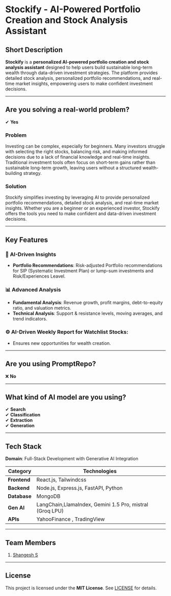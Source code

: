 
# **Stockify - AI-Powered Portfolio Creation and Stock Analysis Assistant**

**Short Description** 
--- 
**Stockify** is a **personalized AI-powered portfolio creation and stock analysis assistant** designed to help users build sustainable long-term wealth through data-driven investment strategies. The platform provides detailed stock analysis, personalized portfolio recommendations, and real-time market insights, empowering users to make confident investment decisions.

----------

## **Are you solving a real-world problem?**

✔ **Yes**

### **Problem**

Investing can be complex, especially for beginners. Many investors struggle with selecting the right stocks, balancing risk, and making informed decisions due to a lack of financial knowledge and real-time insights. Traditional investment tools often focus on short-term gains rather than sustainable long-term growth, leaving users without a structured wealth-building strategy.

### **Solution**

Stockify simplifies investing by leveraging AI to provide personalized portfolio recommendations, detailed stock analysis, and real-time market insights. Whether you are a beginner or an experienced investor, Stockify offers the tools you need to make confident and data-driven investment decisions.

----------
## **Key Features**

### 🤖 **AI-Driven Insights**
- **Portfolio Recommendations**: Risk-adjusted Portfolio recommendations for SIP (Systematic Investment Plan) or lump-sum investments and Risk/Experiences Leavel.


### 📊 **Advanced Analysis**
- **Fundamental Analysis**: Revenue growth, profit margins, debt-to-equity ratio, and valuation metrics.
- **Technical Analysis**: Support & resistance levels, moving averages, and trend indicators.


### ⚙️ **AI-Driven Weekly Report for Watchlist Stocks**:
- Ensures new opportunities for wealth creation.

---

## **Are you using PromptRepo?**

❌ **No**

----------

## **What kind of AI model are you using?**

✔ **Search**  
✔ **Classification**  
✔ **Extraction**  
✔ **Generation**

----------


## **Tech Stack**

**Domain**: Full-Stack Development with Generative AI Integration

| Category          | Technologies                                                                 |
|-------------------|------------------------------------------------------------------------------|
| **Frontend**      | React.js, Tailwindcss                                          |
| **Backend**       | Node.js, Express.js, FastAPI, Python                                         |
| **Database**      | MongoDB                                                                      |
| **Gen AI**         | LangChain,LlamaIndex, Gemini 1.5 Pro, mistral  (Groq LPU)|
| **APIs**          | YahooFinance  , TradingView |                                                                                                

---

## **Team Members**
1. [Shangesh S](https://github.com/shangesh-tech)

----------

## **License**

This project is licensed under the **MIT License**. See [LICENSE](https://github.com/shangesh-tech/Stockify/blob/main/LICENSE) for details.
